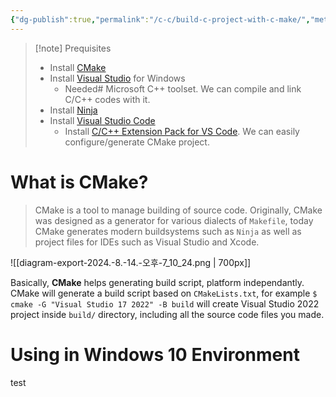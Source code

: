 ```yaml
---
{"dg-publish":true,"permalink":"/c-c/build-c-project-with-c-make/","metatags":{"og:title":"Build C++ project with CMake","og:description":"Simple CMake tutorial"}}
---
```



> [!note] Prequisites
> - Install [CMake](https://cmake.org/download/)
> - Install [Visual Studio](https://visualstudio.microsoft.com/) for Windows
> 	- Needed# Microsoft C++ toolset. We can compile and link C/C++ codes with it.
> - Install [Ninja](https://ninja-build.org/)
> - Install [Visual Studio Code](https://code.visualstudio.com/Download)
> 	- Install [C/C++ Extension Pack for VS Code](https://marketplace.visualstudio.com/items?itemName=ms-vscode.cpptools-extension-pack). We can easily configure/generate CMake project.

# What is CMake?

> CMake is a tool to manage building of source code. Originally, CMake was designed as a generator for various dialects of `Makefile`, today CMake generates modern buildsystems such as `Ninja` as well as project files for IDEs such as Visual Studio and Xcode.

![[diagram-export-2024.-8.-14.-오후-7_10_24.png \| 700px]]

Basically, **CMake** helps generating build script, platform independantly. CMake will generate a build script based on `CMakeLists.txt`, for example `$ cmake -G "Visual Studio 17 2022" -B build` will create Visual Studio 2022 project inside `build/` directory, including all the source code files you made.

# Using in Windows 10 Environment

test